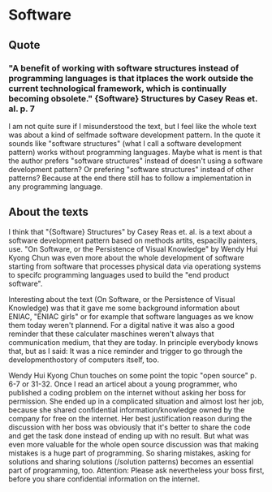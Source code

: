 # Software

## Quote 

### "A benefit of working with software structures instead of programming languages is that itplaces the work outside the current technological framework, which is continually becoming obsolete." {Software} Structures by Casey Reas et. al. p. 7

I am not quite sure if I misunderstood the text, but I feel like the whole text was about a kind of selfmade software development pattern. In the quote it sounds like "software structures" (what I call a software development pattern) works without programming languages. Maybe what is ment is that the author prefers "software structures" instead of doesn't using a software development pattern? Or prefering "software structures" instead of other patterns? Because at the end there still has to follow a implementation in any programming language. 


## About the texts

I think that "{Software} Structures" by Casey Reas et. al. is a text about a software development pattern based on methods artits, espacilly painters, use. "On Software, or the Persistence of Visual Knowledge" by Wendy Hui Kyong Chun was even more about the whole development of software starting from software that processes physical data via operationg systems to specifc programming languages used to build the "end product software".


Interesting about the text (On Software, or the Persistence of Visual Knowledge) was that it gave me some background information about ENIAC, "ENIAC girls" or for example that software languages as we know them today weren't plannend. For a digital native it was also a good reminder that these calculater maschines weren't always that communication medium, that they are today. In principle everybody knows that, but as I said: It was a nice reminder and trigger to go through the developmenthostory of computers itself, too.

Wendy Hui Kyong Chun touches on some point the topic "open source" p. 6-7 or 31-32. Once I read an articel about a young programmer, who published a coding problem on the internet without asking her boss for permission. She ended up in a complicated situation and almost lost her job, because she shared confidential information/knowledge owned by the company for free on the internet. Her best justification reason during the discussion with her boss was obviously that it's better to share the code and get the task done instead of ending up with no result. But what was even more valuable for the whole open source discussion was that making mistakes is a huge part of programming. So sharing mistakes, asking for solutions and sharing solutions (/solution patterns) becomes an essential part of programming, too. 
Attention: Please ask nevertheless your boss first, before you share confidential information on the internet. 
